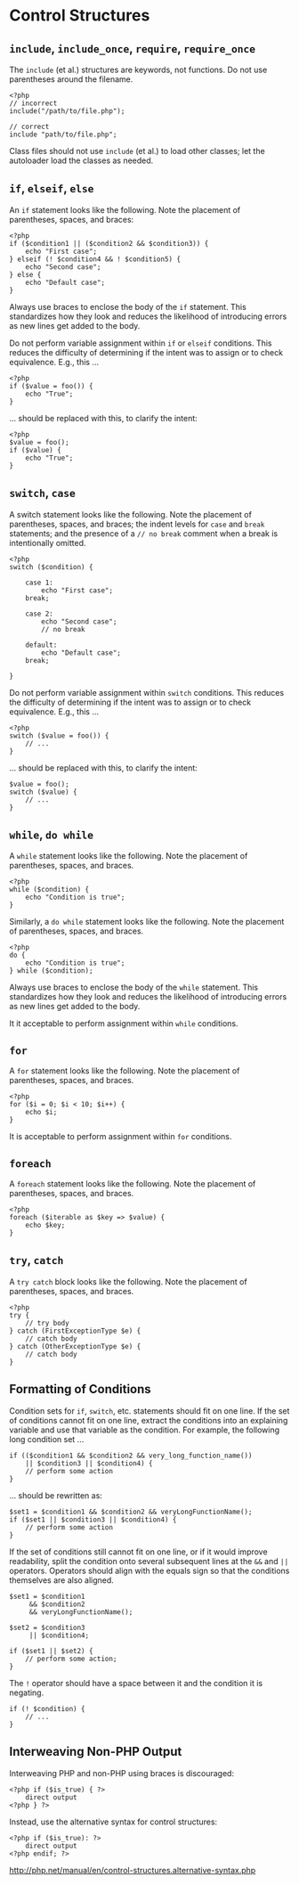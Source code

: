 Control Structures
==================

`include`, `include_once`, `require`, `require_once`
----------------------------------------------------

The `include` (et al.) structures are keywords, not functions. Do not use
parentheses around the filename.

    <?php
    // incorrect
    include("/path/to/file.php");
    
    // correct
    include "path/to/file.php";

Class files should not use `include` (et al.) to load other classes; let the
autoloader load the classes as needed.


`if`, `elseif`, `else`
----------------------

An `if` statement looks like the following. Note the placement of parentheses,
spaces, and braces:

    <?php
    if ($condition1 || ($condition2 && $condition3)) {
        echo "First case";
    } elseif (! $condition4 && ! $condition5) {
        echo "Second case";
    } else {
        echo "Default case";
    }

Always use braces to enclose the body of the `if` statement. This standardizes
how they look and reduces the likelihood of introducing errors as new lines
get added to the body.

Do not perform variable assignment within `if` or `elseif` conditions. This
reduces the difficulty of determining if the intent was to assign or to check
equivalence. E.g., this ...

    <?php
    if ($value = foo()) {
        echo "True";
    }

... should be replaced with this, to clarify the intent:

    <?php
    $value = foo();
    if ($value) {
        echo "True";
    }

    
`switch`, `case`
----------------    

A switch statement looks like the following. Note the placement of
parentheses, spaces, and braces; the indent levels for `case` and `break`
statements; and the presence of a `// no break` comment when a break is
intentionally omitted.

    <?php
    switch ($condition) {
        
        case 1:
            echo "First case";
        break;

        case 2:
            echo "Second case";
            // no break
        
        default:
            echo "Default case";
        break;
        
    }

Do not perform variable assignment within `switch` conditions. This reduces
the difficulty of determining if the intent was to assign or to check
equivalence. E.g., this ...

    <?php
    switch ($value = foo()) {
        // ...
    }

... should be replaced with this, to clarify the intent:

    $value = foo();
    switch ($value) {
        // ...
    }


`while`, `do while`
-------------------

A `while` statement looks like the following. Note the placement of
parentheses, spaces, and braces.

    <?php
    while ($condition) {
        echo "Condition is true";
    }

Similarly, a `do while` statement looks like the following. Note the placement
of parentheses, spaces, and braces.

    <?php
    do {
        echo "Condition is true";
    } while ($condition);

Always use braces to enclose the body of the `while` statement. This
standardizes how they look and reduces the likelihood of introducing errors as
new lines get added to the body.

It it acceptable to perform assignment within `while` conditions.


`for`
-----

A `for` statement looks like the following. Note the placement of parentheses,
spaces, and braces.

    <?php
    for ($i = 0; $i < 10; $i++) {
        echo $i;
    }
    
It is acceptable to perform assignment within `for` conditions.


`foreach`
---------
    
A `foreach` statement looks like the following. Note the placement of
parentheses, spaces, and braces.

    <?php
    foreach ($iterable as $key => $value) {
        echo $key;
    }


`try`, `catch`
--------------

A `try catch` block looks like the following. Note the placement of
parentheses, spaces, and braces.

    <?php
    try {
        // try body
    } catch (FirstExceptionType $e) {
        // catch body
    } catch (OtherExceptionType $e) {
        // catch body
    }


Formatting of Conditions
------------------------

Condition sets for `if`, `switch`, etc. statements should fit on one line. If
the set of conditions cannot fit on one line, extract the conditions into an
explaining variable and use that variable as the condition. For example, the
following long condition set ...

    if (($condition1 && $condition2 && very_long_function_name())
        || $condition3 || $condition4) {
        // perform some action
    }

... should be rewritten as:

    $set1 = $condition1 && $condition2 && veryLongFunctionName();
    if ($set1 || $condition3 || $condition4) {
        // perform some action
    }

If the set of conditions still cannot fit on one line, or if it would improve
readability, split the condition onto several subsequent lines at the `&&` and
`||` operators. Operators should align with the equals sign so that the
conditions themselves are also aligned.

    $set1 = $condition1
         && $condition2
         && veryLongFunctionName();
    
    $set2 = $condition3
         || $condition4;
    
    if ($set1 || $set2) {
        // perform some action;
    }
    
The `!` operator should have a space between it and the condition it is
negating.

    if (! $condition) {
        // ...
    }


Interweaving Non-PHP Output
---------------------------

Interweaving PHP and non-PHP using braces is discouraged:

    <?php if ($is_true) { ?>
        direct output
    <?php } ?>

Instead, use the alternative syntax for control structures:

    <?php if ($is_true): ?>
        direct output
    <?php endif; ?>
    
<http://php.net/manual/en/control-structures.alternative-syntax.php>
